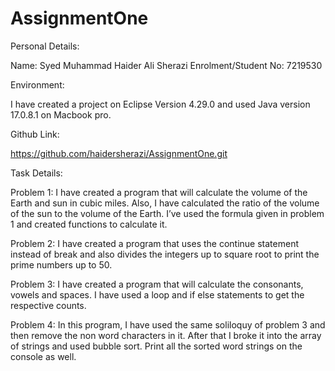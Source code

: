 # AssignmentOne

Personal Details:

Name: Syed Muhammad Haider Ali Sherazi
Enrolment/Student No: 7219530 	 		

Environment:

I have created a project on Eclipse Version 4.29.0 and used Java version 17.0.8.1 on Macbook pro.

Github Link:

https://github.com/haidersherazi/AssignmentOne.git

Task Details:

Problem 1: I have created a program that will calculate the volume of the Earth and sun in cubic miles. Also, I have calculated the ratio of the volume of the sun to the volume of the Earth. I’ve used the formula given in problem 1 and created functions to calculate it.

Problem 2: I have created a program that uses the continue statement instead of break and also divides the integers up to square root to print the prime numbers up to 50.

Problem 3: I have created a program that will calculate the consonants, vowels and spaces. I have used a loop and if else statements to get the respective counts.

Problem 4: In this program, I have used the same soliloquy of problem 3 and then remove the non word characters in it. After that I broke it into the array of strings and used bubble sort. Print all the sorted word strings on the console as well.
